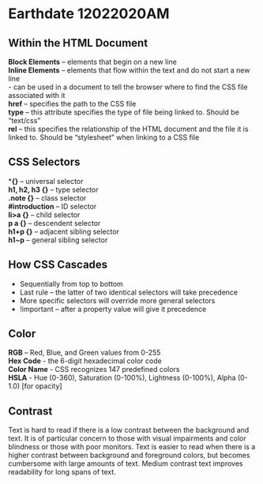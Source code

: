 # Earthdate 12022020AM

## Within the HTML Document

**Block Elements** – elements that begin on a new line  
**Inline Elements** – elements that flow within the text and do not start a new line  
**<link>** - can be used in a document to tell the browser where to find the CSS file associated with it  
**href** – specifies the path to the CSS file  
**type** – this attribute specifies the type of file being linked to. Should be “text/css”  
**rel** – this specifies the relationship of the HTML document and the file it is linked to. Should be “stylesheet” when linking to a CSS file  

## CSS Selectors

***{}** – universal selector  
**h1, h2, h3 {}** – type selector  
**.note {}** – class selector  
**#introduction** – ID selector  
**li>a {}** – child selector  
**p a {}** – descendent selector  
**h1+p {}** – adjacent sibling selector  
**h1~p** – general sibling selector  

## How CSS Cascades

-	Sequentially from top to bottom
-	Last rule – the latter of two identical selectors will take precedence
-	More specific selectors will override more general selectors
-	!important – after a property value will give it precedence

## Color

**RGB** – Red, Blue, and Green values from 0-255  
**Hex Code** - the 6-digit hexadecimal color code  
**Color Name** - CSS recognizes 147 predefined colors  
**HSLA** - Hue (0-360), Saturation (0-100%), Lightness (0-100%), Alpha (0-1.0) [for opacity]  

## Contrast

Text is hard to read if there is a low contrast between the background and text. It is of particular concern to those with visual impairments and color blindness or those with poor monitors. Text is easier to read when there is a higher contrast between background and foreground colors, but becomes cumbersome with large amounts of text. Medium contrast text improves readability for long spans of text.
